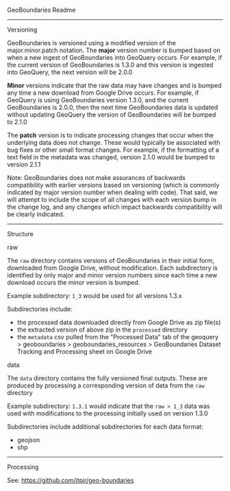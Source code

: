 

GeoBoundaries Readme


-------------------
Versioning

GeoBoundaries is versioned using a modified version of the major.minor.patch notation.
The **major** version number is bumped based on when a new ingest of GeoBoundaries into GeoQuery occurs.
For example, if the current version of GeoBoundaries is 1.3.0 and this version is ingested into GeoQuery,
the next version will be 2.0.0

**Minor** versions indicate that the raw data may have changes and is bumped any time a new download from Google
Drive occurs. For example, if GeoQuery is using GeoBoundaries version 1.3.0, and the current GeoBoundaries is 2.0.0,
then the next time GeoBoundaries data is updated without updating GeoQuery the version of GeoBoundaries
will be bumped to 2.1.0

The **patch** version is to indicate processing changes that occur when the underlying data does not change.
These would typically be associated with bug fixes or other small format changes. For example, if the formatting
of a text field in the metadata was changed, version 2.1.0 would be bumped to version 2.1.1

Note: GeoBoundaries does not make assurances of backwards compatibility with earlier versions based on
versioning (which is commonly indicated by major version number when dealing with code). That said, we will attempt
to include the scope of all changes with each version bump in the change log, and any changes which impact
backwards compatibility will be clearly indicated.



-------------------
Structure

raw

The `raw` directory contains versions of GeoBoundaries in their initial form, downloaded from Google Drive, without modification.
Each subdirectory is identified by only major and minor version numbers since each time a new download occurs the minor version is bumped.

Example subdirectory: `1_3` would be used for all versions 1.3.x

Subdirectories include:

- the processed data downloaded directly from Google Drive as zip file(s)
- the extracted version of above zip in the `processed` directory
- the `metadata` csv pulled from the "Processed Data" tab of the geoquery > geoboundaries > geoboundaries_resources > GeoBoundaries Dataset Tracking and Processing sheet on Google Drive



data

The `data` directory contains the fully versioned final outputs. These are produced by processing a corresponding version of data from the `raw` directory

Example subdirectory: `1.3.1` would indicate that the `raw > 1_3` data was used with modifications to the processing initially used on version 1.3.0

Subdirectories include additional subdirectories for each data format:

- geojson
- shp


-------------------
Processing


See:
https://github.com/itpir/geo-boundaries




